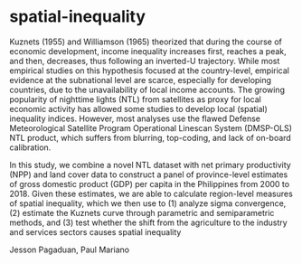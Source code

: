 # spatial-inequality
Kuznets (1955) and Williamson (1965) theorized that during the course of economic  development, income inequality increases first, reaches a peak, and then, decreases,  thus following an inverted-U trajectory. While most empirical studies on this hypothesis focused at the country-level, empirical evidence at the subnational level are scarce,  especially for developing countries, due to the unavailability of local income accounts. The growing popularity of nighttime lights (NTL) from satellites as proxy for local economic  activity has allowed some studies to develop local (spatial) inequality indices. However, most analyses use the flawed Defense Meteorological Satellite Program Operational  Linescan System (DMSP-OLS) NTL product, which suffers from blurring, top-coding, and  lack of on-board calibration.  

In this study, we combine a novel NTL dataset with net primary productivity (NPP) and  land cover data to construct a panel of province-level estimates of gross domestic product  (GDP) per capita in the Philippines from 2000 to 2018. Given these estimates, we are able to calculate region-level measures of spatial inequality, which we then use to (1)  analyze sigma convergence, (2) estimate the Kuznets curve through parametric and  semiparametric methods, and (3) test whether the shift from the agriculture to the industry  and services sectors causes spatial inequality

Jesson Pagaduan, Paul Mariano

